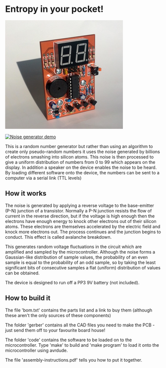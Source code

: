 # Entropy in your pocket!

![](https://raw.githubusercontent.com/denkimono/noise-generator/master/noise-unit-display.jpg)

[![Noise generator demo](http://img.youtube.com/vi/ZSrrZK398-U/0.jpg)](https://www.youtube.com/watch?v=ZSrrZK398-U)

This is a random number generator but rather than using an algorithm to create only pseudo-random numbers it uses the noise generated by billions of electrons smashing into silicon atoms. This noise is then processed to give a uniform distribution of numbers from 0 to 99 which appears on the display. In addition a speaker on the device enables the noise to be heard. By loading different software onto the device, the numbers can be sent to a computer via a serial link (TTL levels)

## How it works

The noise is generated by applying a reverse voltage to the base-emitter (P-N) junction of a transistor. Normally a P-N junction resists the flow of current in the reverse direction, but if the voltage is high enough then the electrons have enough energy to knock other electrons out of their silicon atoms. These electrons are themselves accelerated by the electric field and knock more electrons out. The process continues and the junction begins to conduct. This effect is called avalanche breakdown.

This generates random voltage fluctuations in the circuit which are amplified and sampled by the microcontroller. Although the noise forms a Gaussian-like distribution of sample values, the probability of an even sample is equal to the probability of an odd sample, so by taking the least significant bits of consecutive samples a flat (uniform) distribution of values can be obtained.

The device is designed to run off a PP3 9V battery (not included).

## How to build it

The file 'bom.txt' contains the parts list and a link to buy them (although these aren't the only sources of these components)

The folder 'gerber' contains all the CAD files you need to make the PCB - just send them off to your favourite board house!

The folder 'code' contains the software to be loaded on to the microcontroller. Type 'make' to build and 'make program' to load it onto the microcontroller using avrdude.

The file 'assembly-instructions.pdf' tells you how to put it together.


